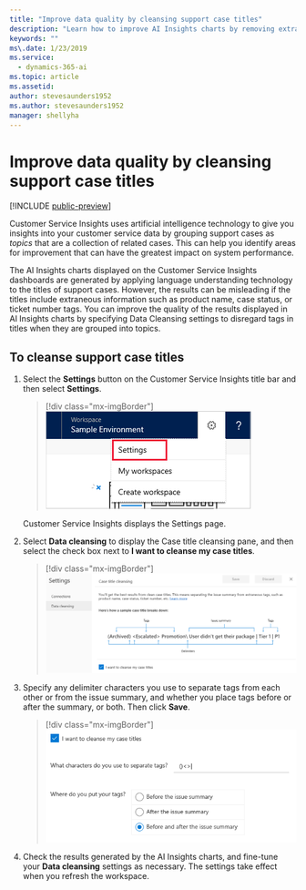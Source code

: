 ```yaml
---
title: "Improve data quality by cleansing support case titles​"
description: "Learn how to improve AI Insights charts by removing extraneous tags in support case titles."
keywords: ""
ms\.date: 1/23/2019
ms.service:
  - dynamics-365-ai
ms.topic: article
ms.assetid: 
author: stevesaunders1952
ms.author: stevesaunders1952
manager: shellyha
---
```


# Improve data quality by cleansing support case titles

[!INCLUDE [public-preview](../includes/public-preview.md)]

Customer Service Insights uses artificial intelligence technology to give you insights into your customer service data by grouping support cases as *topics* that are a collection of related cases. This can help you identify areas for improvement that can have the greatest impact on system performance.

The AI Insights charts displayed on the Customer Service Insights dashboards are generated by applying language understanding technology to the titles of support cases. However, the results can be misleading if the titles include extraneous information such as product name, case status, or ticket number tags. You can improve the quality of the results displayed in AI Insights charts by specifying Data Cleansing settings to disregard tags in titles when they are grouped into topics.

## To cleanse support case titles

1. Select the **Settings** button on the Customer Service Insights title bar and then select **Settings**.

   > [!div class="mx-imgBorder"]
   > ![Settings button](media/ai-csi-settings-button.png)

   Customer Service Insights displays the Settings page.

2. Select **Data cleansing** to display the Case title cleansing pane, and then select the check box next to **I want to cleanse my case titles**.

   > [!div class="mx-imgBorder"]
   > ![Case Titles pane](media/ai-csi-case-titles-pane.png)

3. Specify any delimiter characters you use to separate tags from each other or from the issue summary, and whether you place tags before or after the summary, or both. Then click **Save**.

   > [!div class="mx-imgBorder"]
   > ![Case Titles toggle](media/ai-csi-case-titles-toggle.png)

4. Check the results generated by the AI Insights charts, and fine-tune your **Data cleansing** settings as necessary. The settings take effect when you refresh the workspace.

